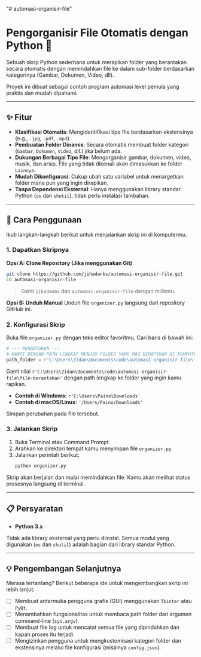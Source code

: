 "# automasi-organisir-file"

# Pengorganisir File Otomatis dengan Python 📂

Sebuah skrip Python sederhana untuk merapikan folder yang berantakan secara otomatis dengan memindahkan file ke dalam sub-folder berdasarkan kategorinya (Gambar, Dokumen, Video, dll).

Proyek ini dibuat sebagai contoh program automasi level pemula yang praktis dan mudah dipahami.

---

## ✨ Fitur

- **Klasifikasi Otomatis**: Mengidentifikasi tipe file berdasarkan ekstensinya (e.g., `.jpg`, `.pdf`, `.mp3`).
- **Pembuatan Folder Dinamis**: Secara otomatis membuat folder kategori (`Gambar`, `Dokumen`, `Video`, dll.) jika belum ada.
- **Dukungan Berbagai Tipe File**: Mengorganisir gambar, dokumen, video, musik, dan arsip. File yang tidak dikenali akan dimasukkan ke folder `Lainnya`.
- **Mudah Dikonfigurasi**: Cukup ubah satu variabel untuk menargetkan folder mana pun yang ingin dirapikan.
- **Tanpa Dependensi Eksternal**: Hanya menggunakan library standar Python (`os` dan `shutil`), tidak perlu instalasi tambahan.

---

## 🚀 Cara Penggunaan

Ikuti langkah-langkah berikut untuk menjalankan skrip ini di komputermu.

### 1. Dapatkan Skripnya

**Opsi A: Clone Repository (Jika menggunakan Git)**

```bash
git clone https://github.com/jihadanbs/automasi-organisir-file.git
cd automasi-organisir-file
```

> Ganti `jihadanbs` dan `automasi-organisir-file` dengan milikmu.

**Opsi B: Unduh Manual**
Unduh file `organizer.py` langsung dari repository GitHub ini.

### 2. Konfigurasi Skrip

Buka file `organizer.py` dengan teks editor favoritmu. Cari baris di bawah ini:

```python
# --- PENGATURAN ---
# GANTI DENGAN PATH LENGKAP MENUJU FOLDER YANG MAU DIRAPIKAN DI KOMPUTER KAMU!
path_folder = r'C:\Users\Zidan\Documents\code\automasi-organisir-file\file-berantakan'
```

Ganti nilai `r'C:\Users\Zidan\Documents\code\automasi-organisir-file\file-berantakan'` dengan path lengkap ke folder yang ingin kamu rapikan.

- **Contoh di Windows:** `r'C:\Users\Paino\Downloads'`
- **Contoh di macOS/Linux:** `'/Users/Paino/Downloads'`

Simpan perubahan pada file tersebut.

### 3. Jalankan Skrip

1.  Buka Terminal atau Command Prompt.
2.  Arahkan ke direktori tempat kamu menyimpan file `organizer.py`.
3.  Jalankan perintah berikut:
    ```bash
    python organizer.py
    ```

Skrip akan berjalan dan mulai memindahkan file. Kamu akan melihat status prosesnya langsung di terminal.

---

## 📋 Persyaratan

- **Python 3.x**

Tidak ada library eksternal yang perlu diinstal. Semua modul yang digunakan (`os` dan `shutil`) adalah bagian dari library standar Python.

---

## 💡 Pengembangan Selanjutnya

Merasa tertantang? Berikut beberapa ide untuk mengembangkan skrip ini lebih lanjut:

- [ ] Membuat antarmuka pengguna grafis (GUI) menggunakan `Tkinter` atau `PyQt`.
- [ ] Menambahkan fungsionalitas untuk membaca path folder dari argumen command-line (`sys.argv`).
- [ ] Membuat file log untuk mencatat semua file yang dipindahkan dan kapan proses itu terjadi.
- [ ] Mengizinkan pengguna untuk mengkustomisasi kategori folder dan ekstensinya melalui file konfigurasi (misalnya `config.json`).

